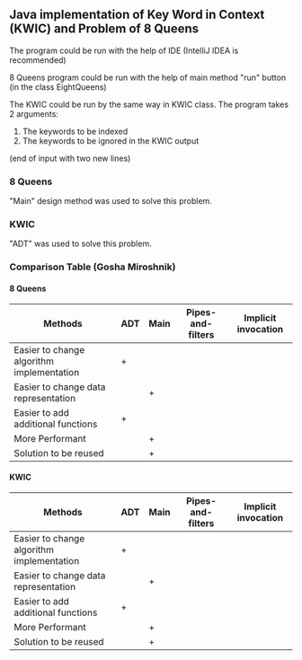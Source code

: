 ## Java implementation of Key Word in Context (KWIC) and Problem of 8 Queens

The program could be run with the help of IDE (IntelliJ IDEA is recommended)

8 Queens program could be run with the help of main method "run" button (in the class EightQueens)

The KWIC could be run by the same way in KWIC class. 
The program takes 2 arguments:
1. The keywords to be indexed
2. The keywords to be ignored in the KWIC output 

(end of input with two new lines)


### 8 Queens
"Main" design method was used to solve this problem.

### KWIC
"ADT" was used to solve this problem.

### Comparison Table (Gosha Miroshnik)
#### 8 Queens

| Methods  | ADT | Main | Pipes-and-filters | Implicit invocation |
| ------------- | ------------- | ------------- | ------------- | ------------- |
| Easier to change algorithm implementation | + | |
| Easier to change data representation  | | + |
| Easier to add additional functions | + | |
| More Performant | | + |
| Solution to be reused | | + |

#### KWIC

| Methods  | ADT | Main | Pipes-and-filters | Implicit invocation |
| ------------- | ------------- | ------------- | ------------- | ------------- |
| Easier to change algorithm implementation | + | |
| Easier to change data representation  | | + |
| Easier to add additional functions | + | |
| More Performant | | + |
| Solution to be reused | | + |

